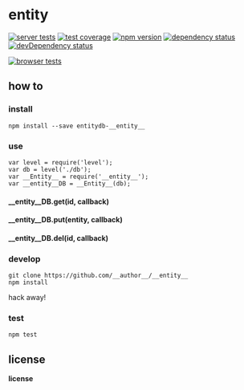 # __entity__

[![server tests](https://travis-ci.org/__author__/__entity__.png)](https://travis-ci.org/__author__/__entity__)
[![test coverage](https://coveralls.io/repos/__author__/__entity__/badge.png)](https://coveralls.io/r/__author__/__entity__)
[![npm version](https://badge.fury.io/js/entitydb-__entity__.png)](https://npmjs.org/package/entitydb-__entity__)
[![dependency status](https://david-dm.org/__author__/__entity__.png)](https://david-dm.org/__author__/__entity__)
[![devDependency status](https://david-dm.org/__author__/__entity__/dev-status.png)](https://david-dm.org/__author__/__entity__#info=devDependencies)

[![browser tests](https://ci.testling.com/__author__/__entity__.png)](https://ci.testling.com/__author__/__entity__)

## how to

### install

```
npm install --save entitydb-__entity__
```

### use

```
var level = require('level');
var db = level('./db');
var __Entity__ = require('__entity__');
var __entity__DB = __Entity__(db);
```

#### __entity__DB.get(id, callback)

#### __entity__DB.put(__entity__, callback)

#### __entity__DB.del(id, callback)

### develop

```
git clone https://github.com/__author__/__entity__
npm install
```

hack away!

### test

```
npm test
```

## license

__license__
